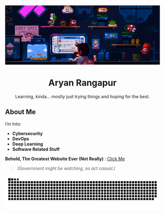 


<p align="center">
  <img src="https://github.com/aryanrangapur/aryanrangapur/blob/main/IMG_2092.gif" alt="Master Head" />
</p>

<h1 align="center">Aryan Rangapur</h1> 

<p align="center">
Learning, kinda… mostly just trying things and hoping for the best.
</p>


## About Me

I’m Into: 
- **Cybersecurity**
- **DevOps**
- **Deep Learning**
- **Software Related Stuff** 



**Behold, The Greatest Website Ever (Not Really)** : [Click Me](https://aryanrangapur.github.io/portfolio/)
> *(Government might be watching, so act casual.)*


<img src="https://raw.githubusercontent.com/slanja/slanja/output/snake.svg" alt="I Love Cakes!" />

